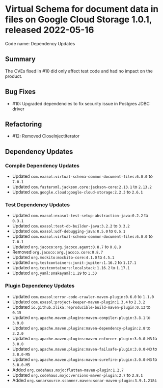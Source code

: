 # Virtual Schema for document data in files on Google Cloud Storage 1.0.1, released 2022-05-16

Code name: Dependency Updates

## Summary

The CVEs fixed in #10 did only affect test code and had no impact on the product.

## Bug Fixes

* #10: Upgraded dependencies to fix security issue in Postgres JDBC driver

## Refactoring

* #12: Removed CloseInjectIterator

## Dependency Updates

### Compile Dependency Updates

* Updated `com.exasol:virtual-schema-common-document-files:6.0.0` to `7.0.1`
* Updated `com.fasterxml.jackson.core:jackson-core:2.13.1` to `2.13.2`
* Updated `com.google.cloud:google-cloud-storage:2.2.3` to `2.6.1`

### Test Dependency Updates

* Updated `com.exasol:exasol-test-setup-abstraction-java:0.2.2` to `0.3.1`
* Updated `com.exasol:test-db-builder-java:3.2.2` to `3.3.2`
* Updated `com.exasol:udf-debugging-java:0.5.0` to `0.6.1`
* Updated `com.exasol:virtual-schema-common-document-files:6.0.0` to `7.0.1`
* Updated `org.jacoco:org.jacoco.agent:0.8.7` to `0.8.8`
* Removed `org.jacoco:org.jacoco.core:0.8.7`
* Updated `org.mockito:mockito-core:4.1.0` to `4.5.1`
* Updated `org.testcontainers:junit-jupiter:1.16.2` to `1.17.1`
* Updated `org.testcontainers:localstack:1.16.2` to `1.17.1`
* Updated `org.yaml:snakeyaml:1.29` to `1.30`

### Plugin Dependency Updates

* Updated `com.exasol:error-code-crawler-maven-plugin:0.6.0` to `1.1.0`
* Updated `com.exasol:project-keeper-maven-plugin:1.3.4` to `2.3.2`
* Updated `io.github.zlika:reproducible-build-maven-plugin:0.13` to `0.15`
* Updated `org.apache.maven.plugins:maven-compiler-plugin:3.8.1` to `3.9.0`
* Updated `org.apache.maven.plugins:maven-dependency-plugin:2.8` to `3.2.0`
* Updated `org.apache.maven.plugins:maven-enforcer-plugin:3.0.0-M3` to `3.0.0`
* Updated `org.apache.maven.plugins:maven-failsafe-plugin:3.0.0-M3` to `3.0.0-M5`
* Updated `org.apache.maven.plugins:maven-surefire-plugin:3.0.0-M3` to `3.0.0-M5`
* Added `org.codehaus.mojo:flatten-maven-plugin:1.2.7`
* Updated `org.codehaus.mojo:versions-maven-plugin:2.7` to `2.8.1`
* Added `org.sonarsource.scanner.maven:sonar-maven-plugin:3.9.1.2184`
